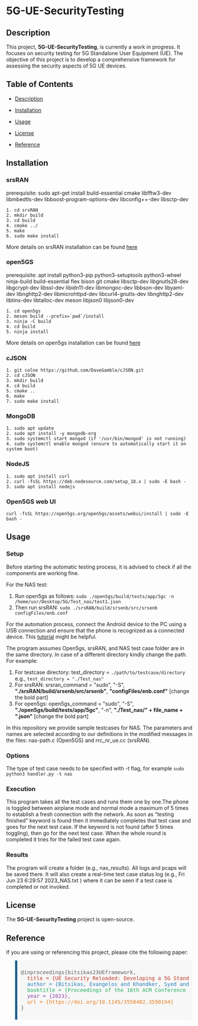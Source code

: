 # 5G-UE-SecurityTesting

## Description

This project, **5G-UE-SecurityTesting**, is currently a work in progress. It focuses on security testing for 5G Standalone User Equipment (UE). The objective of this project is to develop a comprehensive framework for assessing the security aspects of 5G UE devices.

## Table of Contents

- [Description](#description)
- [Installation](#installation)
- [Usage](#usage)

- [License](#license)
- [Reference](#reference)

## Installation

### srsRAN
prerequisite:  sudo apt-get install build-essential cmake libfftw3-dev libmbedtls-dev libboost-program-options-dev libconfig++-dev libsctp-dev
```
1. cd srsRAN    
2. mkdir build    
3. cd build
4. cmake ../
5. make
6. sudo make install
```
   
More details on srsRAN installation can be found [here](https://docs.srsran.com/projects/4g/en/latest/general/source/1_installation.html)
    
### open5GS
prerequisite:  apt install python3-pip python3-setuptools python3-wheel ninja-build build-essential flex bison git cmake libsctp-dev libgnutls28-dev libgcrypt-dev libssl-dev libidn11-dev libmongoc-dev libbson-dev libyaml-dev libnghttp2-dev libmicrohttpd-dev libcurl4-gnutls-dev libnghttp2-dev libtins-dev libtalloc-dev meson libjson0 libjson0-dev
```
1. cd open5gs
2. meson build --prefix=`pwd`/install
3. ninja -C build
4. cd build
5. ninja install
```
   
More details on open5gs installation can be found [here](https://open5gs.org/open5gs/docs/guide/02-building-open5gs-from-sources)

### cJSON
```
1. git colne https://github.com/DaveGamble/cJSON.git
2. cd cJSON
3. mkdir build
4. cd build
5. cmake ..
6. make
7. sudo make install
```

### MongoDB
```
1. sudo apt update
2. sudo apt install -y mongodb-org
3. sudo systemctl start mongod (if '/usr/bin/mongod' is not running)
4. sudo systemctl enable mongod (ensure to automatically start it on system boot)
```

### NodeJS
```
1. sudo apt install curl
2. curl -fsSL https://deb.nodesource.com/setup_18.x | sudo -E bash -
3. sudo apt install nodejs
```

### Open5GS web UI
```
curl -fsSL https://open5gs.org/open5gs/assets/webui/install | sudo -E bash -
```

## Usage

### Setup

Before starting the automatic testing process, it is advised to check if all the components are working fine.

For the NAS test:
1. Run open5gs as follows: `sudo ./open5gs/build/tests/app/5gc -n /home/usr/Desktop/5G/Test_nas/test1.json`
2. Then run srsRAN: `sudo ./srsRAN/build/srsenb/src/srsenb configFiles/enb.conf`

<!--
For the RRC test:
1. Run open5gs as follows: `sudo ./open5gs/build/tests/app/5gc -n /home/usr/Desktop/5G/Test_nas/test1.json`
2. Then run srsRAN: `sudo ./srsRAN/build/srsenb/src/srsenb configFiles/enb.conf`
3. Finally, at the eNB side, `test /home/usr/Desktop/5G/Test_rrc/testcases1.json` (On the terminal, after a complete gNB initialization)

If these steps run properly, then the system is ready for the automation process using `handler.py`. Please note that in order to run the RRC test, it is necessary to run a NAS test as well. In this case, the NAS test1.json is executed concurrently with the RRC test, but NAS test1.json can be a dummy testcase.
-->

For the automation process, connect the Android device to the PC using a USB connection and ensure that the phone is recognized as a connected device. This [tutorial](https://www.youtube.com/watch?v=GERlhgCcoBc) might be helpful. 

The program assumes Open5gs, srsRAN, and NAS test case folder are in the same directory. In case of a different directory kindly change the path. For example:

1. For testcase directory: test_directory = `./path/to/testcase/directory` e.g., `test_directory = "./Test_nas"`
2. For srsRAN:  srsran_command = "sudo", "-S", **"./srsRAN/build/srsenb/src/srsenb"**, **"configFiles/enb.conf"** [change the bold part]
3. For open5gs: open5gs_command = "sudo", "-S", **"./open5gs/build/tests/app/5gc"**, "-n", **"./Test_nas/" + file_name + ".json"** [change the bold part]

In this repository we provide sample testcases for NAS. The parameters and names are selected according to our definitions in the modified messages in the files: nas-path.c (Open5GS) and rrc_nr_ue.cc (srsRAN).

### Options

The type of test case needs to be specified with -t flag, for example `sudo python3 handler.py -t nas`

### Execution

This program takes all the test cases and runs them one by one.The phone is toggled between airplane mode and normal mode a maximum of 5 times to establish a fresh connection with the network. As soon as "testing finished" keyword is found then it immediately completes that test case and goes for the next test case. If the keyword is not found (after 5 times toggling), then go for the next test case. When the whole round is completed it tries for the failed test case again. 

### Results

The program will create a folder (e.g., nas_results). All logs and pcaps will be saved there. It will also create a real-time test case status log (e.g., Fri Jun 23 6:29:57 2023_NAS.txt ) where it can be seen if a test case is completed or not invoked.


## License

The **5G-UE-SecurityTesting** project is open-source.

## Reference

If you are using or referencing this project, please cite the following paper:

<blockquote style="background-color: #f7f7f7; padding: 10px; border-left: 6px solid #1f618d;">

<pre>
@inproceedings{bitsikas23UEframework,
  <span style="color: #c0392b;">title = {UE Security Reloaded: Developing a 5G Standalone User-Side Security Testing Framework},</span>
  <span style="color: #2980b9;">author = {Bitsikas, Evangelos and Khandker, Syed and Salous, Ahmad and Ranganathan, Aanjhan and Piqueras Jover, Roger and Pöpper, Christina},</span>
  <span style="color: #27ae60;">booktitle = {Proceedings of the 16th ACM Conference on Security and Privacy in Wireless and Mobile Networks},</span>
  <span style="color: #8e44ad;">year = {2023},</span>
  <span style="color: #e67e22;">url = {https://doi.org/10.1145/3558482.3590194}</span>
}
</pre>
</blockquote>
